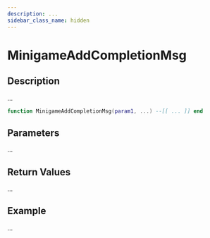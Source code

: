 ```yaml
---
description: ...
sidebar_class_name: hidden
---
```


# MinigameAddCompletionMsg

## Description

...

```lua
function MinigameAddCompletionMsg(param1, ...) --[[ ... ]] end
```

## Parameters

...

## Return Values

...

## Example

...

